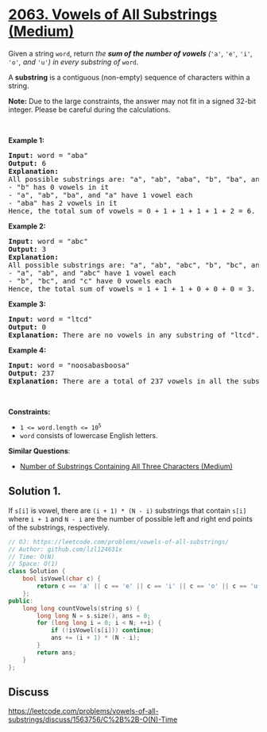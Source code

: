 # [2063. Vowels of All Substrings (Medium)](https://leetcode.com/problems/vowels-of-all-substrings/)

<p>Given a string <code>word</code>, return <em>the <strong>sum of the number of vowels</strong> (</em><code>'a'</code>, <code>'e'</code><em>,</em> <code>'i'</code><em>,</em> <code>'o'</code><em>, and</em> <code>'u'</code><em>)</em> <em>in every substring of </em><code>word</code>.</p>

<p>A <strong>substring</strong> is a contiguous (non-empty) sequence of characters within a string.</p>

<p><strong>Note:</strong> Due to the large constraints, the answer may not fit in a signed 32-bit integer. Please be careful during the calculations.</p>

<p>&nbsp;</p>
<p><strong>Example 1:</strong></p>

<pre><strong>Input:</strong> word = "aba"
<strong>Output:</strong> 6
<strong>Explanation:</strong> 
All possible substrings are: "a", "ab", "aba", "b", "ba", and "a".
- "b" has 0 vowels in it
- "a", "ab", "ba", and "a" have 1 vowel each
- "aba" has 2 vowels in it
Hence, the total sum of vowels = 0 + 1 + 1 + 1 + 1 + 2 = 6. 
</pre>

<p><strong>Example 2:</strong></p>

<pre><strong>Input:</strong> word = "abc"
<strong>Output:</strong> 3
<strong>Explanation:</strong> 
All possible substrings are: "a", "ab", "abc", "b", "bc", and "c".
- "a", "ab", and "abc" have 1 vowel each
- "b", "bc", and "c" have 0 vowels each
Hence, the total sum of vowels = 1 + 1 + 1 + 0 + 0 + 0 = 3. </pre>

<p><strong>Example 3:</strong></p>

<pre><strong>Input:</strong> word = "ltcd"
<strong>Output:</strong> 0
<strong>Explanation:</strong> There are no vowels in any substring of "ltcd".</pre>

<p><strong>Example 4:</strong></p>

<pre><strong>Input:</strong> word = "noosabasboosa"
<strong>Output:</strong> 237
<strong>Explanation:</strong> There are a total of 237 vowels in all the substrings.
</pre>

<p>&nbsp;</p>
<p><strong>Constraints:</strong></p>

<ul>
	<li><code>1 &lt;= word.length &lt;= 10<sup>5</sup></code></li>
	<li><code>word</code> consists of lowercase English letters.</li>
</ul>


**Similar Questions**:
* [Number of Substrings Containing All Three Characters (Medium)](https://leetcode.com/problems/number-of-substrings-containing-all-three-characters/)

## Solution 1.

If `s[i]` is vowel, there are `(i + 1) * (N - i)` substrings that contain `s[i]` where `i + 1` and `N - i` are the number of possible left and right end points of the substrings, respectively.

```cpp
// OJ: https://leetcode.com/problems/vowels-of-all-substrings/
// Author: github.com/lzl124631x
// Time: O(N)
// Space: O(1)
class Solution {
    bool isVowel(char c) {
        return c == 'a' || c == 'e' || c == 'i' || c == 'o' || c == 'u';
    };
public:
    long long countVowels(string s) {
        long long N = s.size(), ans = 0;
        for (long long i = 0; i < N; ++i) {
            if (!isVowel(s[i])) continue;
            ans += (i + 1) * (N - i);
        }
        return ans;
    }
};
```

## Discuss

https://leetcode.com/problems/vowels-of-all-substrings/discuss/1563756/C%2B%2B-O(N)-Time